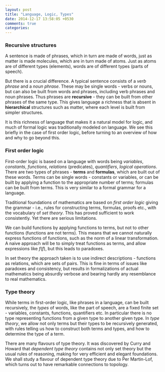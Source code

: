 ```yaml
---
layout: post
title: "Language, Logic, Types"
date: 2014-12-17 13:58:05 +0530
comments: true
categories:
---
```


### Recursive structures

A sentence is made of phrases, which in turn are made of words, just as matter is made molecules, which are in turn made of atoms. Just as atoms are of different types (elements), words are of different types (parts of speech).

But there is a crucial difference. A typical sentence consists of a _verb phrase_ and a _noun phrase_. These may be single words - verbs or nouns, but can also be built from words and phrases, including verb phrases and noun phrases. Thus phrases are **recursive** - they can be built from other phrases of the same type. This gives language a richness that is absent in **hierarchical** structures such as matter, where each level is built from simpler structures.

It is this richness of language that makes it a natural model for logic, and much of formal logic was traditionally modeled on language. We see this briefly in the case of first order logic, before turning to an overview of how and why to go beyond this.

### First order logic

First-order logic is based on a language with words being _variables_, _constants_, _functions_, _relations_ (predicates),  _quantifiers_, _logical operations_. There are two types of phrases - __terms__ and __formulas__, which are built out of these words. Terms can be single words - constants or variables, or can be built by applying a function to the appropriate number of terms; formulas can be built from terms. This is very similar to a formal grammar for a language.

Traditional foundations of mathematics are based on _first order logic_ giving the grammar - i.e., rules for constructing terms, formulas, proofs etc., with the vocabulary of _set theory_. This has proved sufficient to work consistently. Yet there are serious limitations.

We can build functions by applying functions to terms, but not to other functions (functions are not terms). This means that we cannot naturally express functions of functions, such as the norm of a linear transformation. A naive approach will be to simply treat functions as terms, and allow expressions like $f(f)$, but this leads to paradoxes.

In set theory the approach taken  is to use indirect descriptions - functions as relations, which are sets of pairs. This is fine in terms of issues like paradoxes and consistency, but results in formalizations of actual mathematics being absurdly verbose and bearing hardly any resemblance to real mathematics.


### Type theory

While terms in first-order logic, like phrases in a language, can be built recursively, the _types_ of words, like the part of speech, are a fixed finite set - variables, constants, functions, quantifiers etc. In particular there is no type representing functions from a given type to another given type. In _type theory_, we allow not only terms but their types to be recursively generated, with rules telling us how to construct both terms and types, and how to determine the type of a term.

There are many flavours of type theory. It was discovered by Curry and Howard that _dependent type theory_ contains not only set theory but the usual rules of reasoning, making for very efficient and elegant foundations. We shall study a flavour of dependent type theory due to Per Martin-Lof, which turns out to have remarkable connections to topology.
